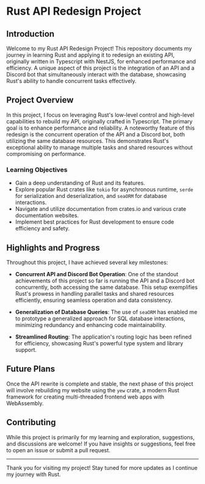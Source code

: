 # Rust API Redesign Project

## Introduction

Welcome to my Rust API Redesign Project! This repository documents my journey in learning Rust and applying it to redesign an existing API, originally written in Typescript with NestJS, for enhanced performance and efficiency. A unique aspect of this project is the integration of an API and a Discord bot that simultaneously interact with the database, showcasing Rust's ability to handle concurrent tasks effectively.

## Project Overview

In this project, I focus on leveraging Rust's low-level control and high-level capabilities to rebuild my API, originally crafted in Typescript. The primary goal is to enhance performance and reliability. A noteworthy feature of this redesign is the concurrent operation of the API and a Discord bot, both utilizing the same database resources. This demonstrates Rust's exceptional ability to manage multiple tasks and shared resources without compromising on performance.

### Learning Objectives

- Gain a deep understanding of Rust and its features.
- Explore popular Rust crates like `tokio` for asynchronous runtime, `serde` for serialization and deserialization, and `seaORM` for database interactions.
- Navigate and utilize documentation from crates.io and various crate documentation websites.
- Implement best practices for Rust development to ensure code efficiency and safety.

## Highlights and Progress

Throughout this project, I have achieved several key milestones:

- **Concurrent API and Discord Bot Operation**: One of the standout achievements of this project so far is running the API and a Discord bot concurrently, both accessing the same database. This setup exemplifies Rust's prowess in handling parallel tasks and shared resources efficiently, ensuring seamless operation and data consistency.

- **Generalization of Database Queries**: The use of `seaORM` has enabled me to prototype a generalized approach for SQL database interactions, minimizing redundancy and enhancing code maintainability.

- **Streamlined Routing**: The application's routing logic has been refined for efficiency, showcasing Rust's powerful type system and library support.

## Future Plans

Once the API rewrite is complete and stable, the next phase of this project will involve rebuilding my website using the `yew` crate, a modern Rust framework for creating multi-threaded frontend web apps with WebAssembly.

## Contributing

While this project is primarily for my learning and exploration, suggestions, and discussions are welcome! If you have insights or suggestions, feel free to open an issue or submit a pull request.

---

Thank you for visiting my project! Stay tuned for more updates as I continue my journey with Rust.

